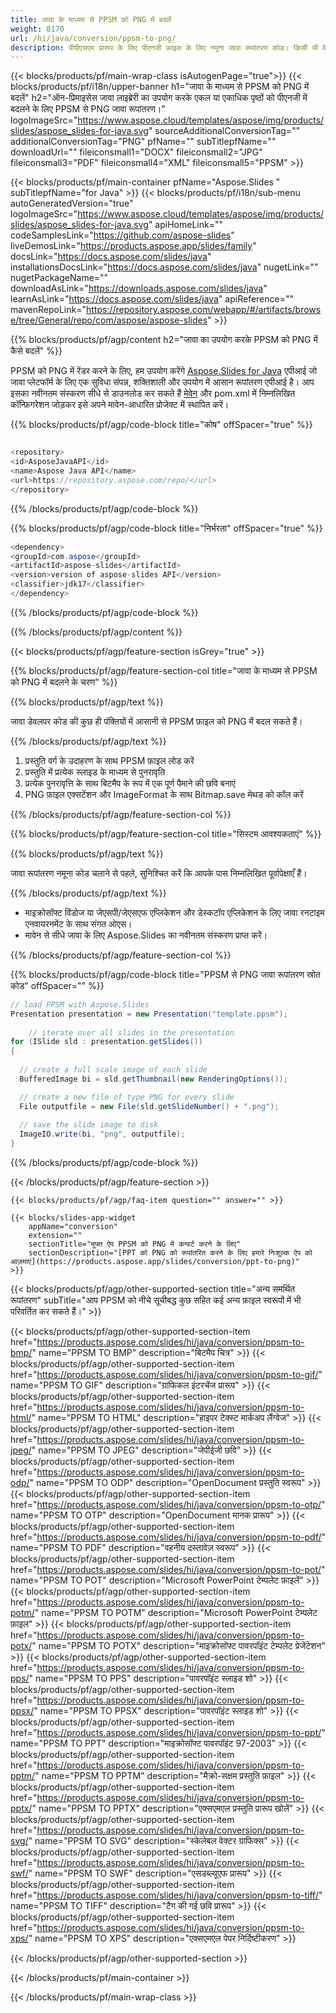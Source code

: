 ```yaml
---
title: जावा के माध्यम से PPSM को PNG में बदलें
weight: 8170
url: /hi/java/conversion/ppsm-to-png/ 
description: पीपीएसएम प्रारूप के लिए पीएनजी फ़ाइल के लिए नमूना जावा रूपांतरण कोड। किसी भी वेब या डेस्कटॉप जावा आधारित एप्लिकेशन के भीतर पावरपॉइंट और ओपनऑफिस प्रस्तुतियों को पीएनजी में निर्यात करने के लिए इस उदाहरण कोड का उपयोग करें।
---
```


{{< blocks/products/pf/main-wrap-class isAutogenPage="true">}}
{{< blocks/products/pf/i18n/upper-banner h1="जावा के माध्यम से PPSM को PNG में बदलें" h2="ऑन-प्रिमाइसेस जावा लाइब्रेरी का उपयोग करके एकल या एकाधिक पृष्ठों को पीएनजी में बदलने के लिए PPSM से PNG जावा रूपांतरण।" logoImageSrc="https://www.aspose.cloud/templates/aspose/img/products/slides/aspose_slides-for-java.svg" sourceAdditionalConversionTag="" additionalConversionTag="PNG" pfName="" subTitlepfName="" downloadUrl="" fileiconsmall1="DOCX" fileiconsmall2="JPG" fileiconsmall3="PDF" fileiconsmall4="XML" fileiconsmall5="PPSM" >}}

{{< blocks/products/pf/main-container pfName="Aspose.Slides " subTitlepfName="for Java" >}}
{{< blocks/products/pf/i18n/sub-menu autoGeneratedVersion="true" logoImageSrc="https://www.aspose.cloud/templates/aspose/img/products/slides/aspose_slides-for-java.svg" apiHomeLink="" codeSamplesLink="https://github.com/aspose-slides" liveDemosLink="https://products.aspose.app/slides/family" docsLink="https://docs.aspose.com/slides/java" installationsDocsLink="https://docs.aspose.com/slides/java" nugetLink="" nugetPackageName="" downloadAsLink="https://downloads.aspose.com/slides/java" learnAsLink="https://docs.aspose.com/slides/java" apiReference="" mavenRepoLink="https://repository.aspose.com/webapp/#/artifacts/browse/tree/General/repo/com/aspose/aspose-slides" >}}

{{% blocks/products/pf/agp/content h2="जावा का उपयोग करके PPSM को PNG में कैसे बदलें" %}}

 PPSM को PNG में रेंडर करने के लिए, हम उपयोग करेंगे
 [Aspose.Slides for Java](https://products.aspose.com/slides/hi/java)
 एपीआई जो जावा प्लेटफॉर्म के लिए एक सुविधा संपन्न, शक्तिशाली और उपयोग में आसान रूपांतरण एपीआई है। आप इसका नवीनतम संस्करण सीधे से डाउनलोड कर सकते हैं
 [मेवेन](https://repository.aspose.com/webapp/#/artifacts/browse/tree/General/repo/com/aspose/aspose-slides)
 और pom.xml में निम्नलिखित कॉन्फ़िगरेशन जोड़कर इसे अपने मावेन-आधारित प्रोजेक्ट में स्थापित करें।

{{% blocks/products/pf/agp/code-block title="कोष" offSpacer="true" %}}

```cs

<repository>
<id>AsposeJavaAPI</id>
<name>Aspose Java API</name>
<url>https://repository.aspose.com/repo/</url>
</repository>

```

{{% /blocks/products/pf/agp/code-block %}}

{{% blocks/products/pf/agp/code-block title="निर्भरता" offSpacer="true" %}}

```cs
<dependency>
<groupId>com.aspose</groupId>
<artifactId>aspose-slides</artifactId>
<version>version of aspose-slides API</version>
<classifier>jdk17</classifier>
</dependency>

```

{{% /blocks/products/pf/agp/code-block %}}

{{% /blocks/products/pf/agp/content %}}

{{< blocks/products/pf/agp/feature-section isGrey="true" >}}

{{% blocks/products/pf/agp/feature-section-col title="जावा के माध्यम से PPSM को PNG में बदलने के चरण" %}}

{{% blocks/products/pf/agp/text %}}

 जावा डेवलपर कोड की कुछ ही पंक्तियों में आसानी से PPSM फ़ाइल को PNG में बदल सकते हैं।

{{% /blocks/products/pf/agp/text %}}

1. प्रस्तुति वर्ग के उदाहरण के साथ PPSM फ़ाइल लोड करें
1. प्रस्तुति में प्रत्येक स्लाइड के माध्यम से पुनरावृति
1. प्रत्येक पुनरावृत्ति के साथ बिटमैप के रूप में एक पूर्ण पैमाने की छवि बनाएं
1. PNG फ़ाइल एक्सटेंशन और ImageFormat के साथ Bitmap.save मेथड को कॉल करें

{{% /blocks/products/pf/agp/feature-section-col %}}

{{% blocks/products/pf/agp/feature-section-col title="सिस्टम आवश्यकताएं" %}}

{{% blocks/products/pf/agp/text %}}

 जावा रूपांतरण नमूना कोड चलाने से पहले, सुनिश्चित करें कि आपके पास निम्नलिखित पूर्वापेक्षाएँ हैं।

{{% /blocks/products/pf/agp/text %}}

- माइक्रोसॉफ्ट विंडोज या जेएसपी/जेएसएफ एप्लिकेशन और डेस्कटॉप एप्लिकेशन के लिए जावा रनटाइम एनवायरनमेंट के साथ संगत ओएस।
- मावेन से सीधे जावा के लिए Aspose.Slides का नवीनतम संस्करण प्राप्त करें।

{{% /blocks/products/pf/agp/feature-section-col %}}

{{% blocks/products/pf/agp/code-block title="PPSM से PNG जावा रूपांतरण स्रोत कोड" offSpacer="" %}}

```cs
// load PPSM with Aspose.Slides
Presentation presentation = new Presentation("template.ppsm");
   
    // iterate over all slides in the presentation
for (ISlide sld : presentation.getSlides()) 
{
  
  // create a full scale image of each slide
  BufferedImage bi = sld.getThumbnail(new RenderingOptions());

  // create a new file of type PNG for every slide
  File outputfile = new File(sld.getSlideNumber() + ".png");
  
  // save the slide image to disk
  ImageIO.write(bi, "png", outputfile);
}   

```

{{% /blocks/products/pf/agp/code-block %}}

{{< /blocks/products/pf/agp/feature-section >}}

    {{< blocks/products/pf/agp/faq-item question="" answer="" >}}
 

<!-- aboutfile Starts -->

<!-- aboutfile Ends -->

    {{< blocks/slides-app-widget 
        appName="conversion"
        extension=""
        sectionTitle="मुफ्त ऐप PPSM को PNG में कन्वर्ट करने के लिए" 
        sectionDescription="[PPT को PNG को रूपांतरित करने के लिए हमारे निःशुल्क ऐप को आज़माएं](https://products.aspose.app/slides/conversion/ppt-to-png)" 
    >}}
    
{{< blocks/products/pf/agp/other-supported-section title="अन्य समर्थित रूपांतरण" subTitle="आप PPSM को नीचे सूचीबद्ध कुछ सहित कई अन्य फ़ाइल स्वरूपों में भी परिवर्तित कर सकते हैं।" >}}

{{< blocks/products/pf/agp/other-supported-section-item href="https://products.aspose.com/slides/hi/java/conversion/ppsm-to-bmp/" name="PPSM TO BMP" description="बिटमैप चित्र" >}}
{{< blocks/products/pf/agp/other-supported-section-item href="https://products.aspose.com/slides/hi/java/conversion/ppsm-to-gif/" name="PPSM TO GIF" description="ग्राफिकल इंटरचेंज प्रारूप" >}}
{{< blocks/products/pf/agp/other-supported-section-item href="https://products.aspose.com/slides/hi/java/conversion/ppsm-to-html/" name="PPSM TO HTML" description="हाइपर टेक्स्ट मार्कअप लैंग्वेज" >}}
{{< blocks/products/pf/agp/other-supported-section-item href="https://products.aspose.com/slides/hi/java/conversion/ppsm-to-jpeg/" name="PPSM TO JPEG" description="जेपीईजी छवि" >}}
{{< blocks/products/pf/agp/other-supported-section-item href="https://products.aspose.com/slides/hi/java/conversion/ppsm-to-odp/" name="PPSM TO ODP" description="OpenDocument प्रस्तुति स्वरूप" >}}
{{< blocks/products/pf/agp/other-supported-section-item href="https://products.aspose.com/slides/hi/java/conversion/ppsm-to-otp/" name="PPSM TO OTP" description="OpenDocument मानक प्रारूप" >}}
{{< blocks/products/pf/agp/other-supported-section-item href="https://products.aspose.com/slides/hi/java/conversion/ppsm-to-pdf/" name="PPSM TO PDF" description="वहनीय दस्तावेज़ स्वरूप" >}}
{{< blocks/products/pf/agp/other-supported-section-item href="https://products.aspose.com/slides/hi/java/conversion/ppsm-to-pot/" name="PPSM TO POT" description="Microsoft PowerPoint टेम्पलेट फ़ाइलें" >}}
{{< blocks/products/pf/agp/other-supported-section-item href="https://products.aspose.com/slides/hi/java/conversion/ppsm-to-potm/" name="PPSM TO POTM" description="Microsoft PowerPoint टेम्पलेट फ़ाइल" >}}
{{< blocks/products/pf/agp/other-supported-section-item href="https://products.aspose.com/slides/hi/java/conversion/ppsm-to-potx/" name="PPSM TO POTX" description="माइक्रोसॉफ्ट पावरपॉइंट टेम्पलेट प्रेजेंटेशन" >}}
{{< blocks/products/pf/agp/other-supported-section-item href="https://products.aspose.com/slides/hi/java/conversion/ppsm-to-pps/" name="PPSM TO PPS" description="पावरपॉइंट स्लाइड शो" >}}
{{< blocks/products/pf/agp/other-supported-section-item href="https://products.aspose.com/slides/hi/java/conversion/ppsm-to-ppsx/" name="PPSM TO PPSX" description="पावरपॉइंट स्लाइड शो" >}}
{{< blocks/products/pf/agp/other-supported-section-item href="https://products.aspose.com/slides/hi/java/conversion/ppsm-to-ppt/" name="PPSM TO PPT" description="माइक्रोसॉफ्ट पावरपॉइंट 97-2003" >}}
{{< blocks/products/pf/agp/other-supported-section-item href="https://products.aspose.com/slides/hi/java/conversion/ppsm-to-pptm/" name="PPSM TO PPTM" description="मैक्रो-सक्षम प्रस्तुति फ़ाइल" >}}
{{< blocks/products/pf/agp/other-supported-section-item href="https://products.aspose.com/slides/hi/java/conversion/ppsm-to-pptx/" name="PPSM TO PPTX" description="एक्सएमएल प्रस्तुति प्रारूप खोलें" >}}
{{< blocks/products/pf/agp/other-supported-section-item href="https://products.aspose.com/slides/hi/java/conversion/ppsm-to-svg/" name="PPSM TO SVG" description="स्केलेबल वेक्टर ग्राफिक्स" >}}
{{< blocks/products/pf/agp/other-supported-section-item href="https://products.aspose.com/slides/hi/java/conversion/ppsm-to-swf/" name="PPSM TO SWF" description="एसडब्ल्यूएफ प्रारूप" >}}
{{< blocks/products/pf/agp/other-supported-section-item href="https://products.aspose.com/slides/hi/java/conversion/ppsm-to-tiff/" name="PPSM TO TIFF" description="टैग की गई छवि प्रारूप" >}}
{{< blocks/products/pf/agp/other-supported-section-item href="https://products.aspose.com/slides/hi/java/conversion/ppsm-to-xps/" name="PPSM TO XPS" description="एक्सएमएल पेपर निर्दिष्टीकरण" >}}

{{< /blocks/products/pf/agp/other-supported-section >}}

{{< /blocks/products/pf/main-container >}}
    
{{< /blocks/products/pf/main-wrap-class >}}